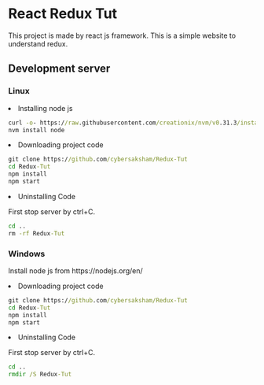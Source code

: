 # React Redux Tut

This project is made by react js framework. This is a simple website to understand redux.

## Development server

### Linux

<li>Installing node js</li>

```cmd
curl -o- https://raw.githubusercontent.com/creationix/nvm/v0.31.3/install.sh | bash
nvm install node
```

<li>Downloading project code</li>

```cmd
git clone https://github.com/cybersaksham/Redux-Tut
cd Redux-Tut
npm install
npm start
```

<li>Uninstalling Code</li>

First stop server by ctrl+C.

```cmd
cd ..
rm -rf Redux-Tut
```

### Windows

<p>Install node js from https://nodejs.org/en/</p>

<li>Downloading project code</li>

```cmd
git clone https://github.com/cybersaksham/Redux-Tut
cd Redux-Tut
npm install
npm start
```

<li>Uninstalling Code</li>

First stop server by ctrl+C.

```cmd
cd ..
rmdir /S Redux-Tut
```
